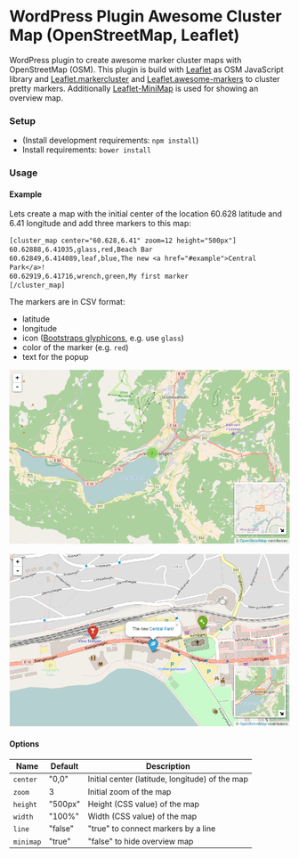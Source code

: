 # WordPress Plugin Awesome Cluster Map (OpenStreetMap, Leaflet)

WordPress plugin to create awesome marker cluster maps with OpenStreetMap (OSM).
This plugin is build with [Leaflet](http://leafletjs.com/) as OSM JavaScript
library and [Leaflet.markercluster](https://github.com/Leaflet/Leaflet.markercluster)
and [Leaflet.awesome-markers](https://github.com/lvoogdt/Leaflet.awesome-markers)
to cluster pretty markers. Additionally [Leaflet-MiniMap](https://github.com/Norkart/Leaflet-MiniMap)
is used for showing an overview map.

### Setup

* (Install development requirements: `npm install`)
* Install requirements: `bower install`

### Usage

#### Example

Lets create a map with the initial center of the location 60.628 latitude and
6.41 longitude and add three markers to this map:
```
[cluster_map center="60.628,6.41" zoom=12 height="500px"]
60.62888,6.41035,glass,red,Beach Bar
60.62849,6.414089,leaf,blue,The new <a href="#example">Central Park</a>!
60.62919,6.41716,wrench,green,My first marker
[/cluster_map]
```

The markers are in CSV format:

* latitude
* longitude
* icon ([Bootstraps glyphicons](http://getbootstrap.com/components/#glyphicons), e.g. use `glass`)
* color of the marker (e.g. `red`)
* text for the popup

![example_cluster_map](_screenshots/1.png)

![example_cluster_map](_screenshots/2.png)

#### Options

| Name      | Default | Description                                     |
|-----------|---------|-------------------------------------------------|
| `center`  | "0,0"   | Initial center (latitude, longitude) of the map |
| `zoom`    | 3       | Initial zoom of the map                         |
| `height`  | "500px" | Height (CSS value) of the map                   |
| `width`   | "100%"  | Width (CSS value) of the map                    |
| `line`    | "false" | "true" to connect markers by a line             |
| `minimap` | "true"  | "false" to hide overview map                    |